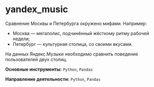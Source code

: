 # yandex_music
Сравнение Москвы и Петербурга окружено мифами. Например:
 * Москва — мегаполис, подчинённый жёсткому ритму рабочей недели;
 * Петербург — культурная столица, со своими вкусами.

На данных Яндекс.Музыки необходимо сравнить поведение пользователей двух столиц.

**Основные инструменты:** `Python`, `Pandas`

**Направление деятельности:** `Python`, `Pandas`
